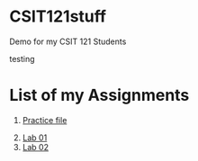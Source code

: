 # CSIT121stuff
Demo for my CSIT 121 Students

testing

<h1>List of my Assignments</h1>

<ol>

<li>

<a href="practice/demo.html">Practice file</a>
  
</li>

<li><a href="lab01/aboutme.html">Lab 01</a></li>

<li>
  <a href="lab02/">Lab 02</a>
</li>

</ol>
